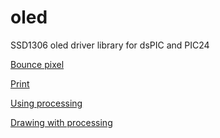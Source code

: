oled
====

SSD1306 oled driver library for dsPIC and PIC24

[Bounce pixel](http://www.youtube.com/watch?v=xc8QsH4DhMs)

[Print](http://www.youtube.com/watch?v=OHvjr_04fUM)

[Using processing](http://www.youtube.com/watch?v=otL9y9cGaME)

[Drawing with processing](http://www.youtube.com/watch?v=g_px7jZYtN0)


